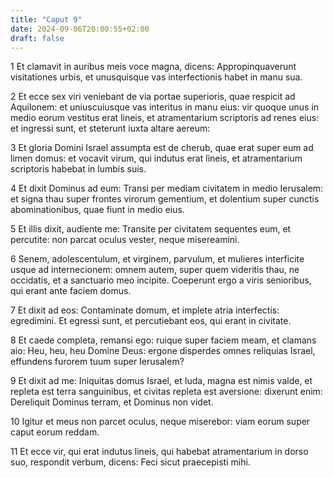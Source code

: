 ```yaml
---
title: "Caput 9"
date: 2024-09-06T20:00:55+02:00
draft: false
---
```



1 Et clamavit in auribus meis voce magna, dicens: Appropinquaverunt visitationes urbis, et unusquisque vas interfectionis habet in manu sua.

2 Et ecce sex viri veniebant de via portae superioris, quae respicit ad Aquilonem: et uniuscuiusque vas interitus in manu eius: vir quoque unus in medio eorum vestitus erat lineis, et atramentarium scriptoris ad renes eius: et ingressi sunt, et steterunt iuxta altare aereum:

3 Et gloria Domini Israel assumpta est de cherub, quae erat super eum ad limen domus: et vocavit virum, qui indutus erat lineis, et atramentarium scriptoris habebat in lumbis suis.

4 Et dixit Dominus ad eum: Transi per mediam civitatem in medio Ierusalem: et signa thau super frontes virorum gementium, et dolentium super cunctis abominationibus, quae fiunt in medio eius.

5 Et illis dixit, audiente me: Transite per civitatem sequentes eum, et percutite: non parcat oculus vester, neque misereamini.

6 Senem, adolescentulum, et virginem, parvulum, et mulieres interficite usque ad internecionem: omnem autem, super quem videritis thau, ne occidatis, et a sanctuario meo incipite. Coeperunt ergo a viris senioribus, qui erant ante faciem domus.

7 Et dixit ad eos: Contaminate domum, et implete atria interfectis: egredimini. Et egressi sunt, et percutiebant eos, qui erant in civitate.

8 Et caede completa, remansi ego: ruique super faciem meam, et clamans aio: Heu, heu, heu Domine Deus: ergone disperdes omnes reliquias Israel, effundens furorem tuum super Ierusalem?

9 Et dixit ad me: Iniquitas domus Israel, et Iuda, magna est nimis valde, et repleta est terra sanguinibus, et civitas repleta est aversione: dixerunt enim: Dereliquit Dominus terram, et Dominus non videt.

10 Igitur et meus non parcet oculus, neque miserebor: viam eorum super caput eorum reddam.

11 Et ecce vir, qui erat indutus lineis, qui habebat atramentarium in dorso suo, respondit verbum, dicens: Feci sicut praecepisti mihi.

